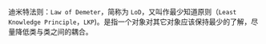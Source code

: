 迪米特法则：`Law of Demeter`，简称为 `LoD`，又叫作最少知道原则（`Least Knowledge Principle`，`LKP`)。是指一个对象对其它对象应该保持最少的了解，尽量降低类与类之间的耦合。
